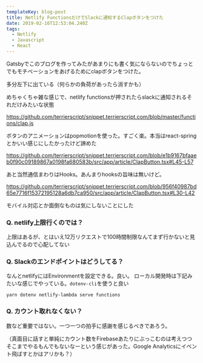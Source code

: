 ```yaml
---
templateKey: blog-post
title: Netlify FunctionsだけでSlackに通知するClapボタンをつけた
date: 2019-02-16T12:53:04.240Z
tags:
  - Netlify
  - Javascript
  - React
---
```

Gatsbyでこのブログを作ってみたがあまりにも書く気にならないのでちょっとでもモチベーションをあげるためにclapボタンをつけた。

多分左下に出ている（何らかの負荷があったら消すかも）

めちゃくちゃ雑な感じで、netlify functionsが押されたらslackに通知されるそれだけみたいな状態

https://github.com/terrierscript/snippet.terrierscript.com/blob/master/functions/clap.js

ボタンのアニメーションはpopmotionを使った。すごく楽。本当はreact-springとかいい感じにしたかったけど諦めた

https://github.com/terrierscript/snippet.terrierscript.com/blob/e1b9167bfaaeb0f90c09189867a0198fa680583b/src/app/article/ClapButton.tsx#L45-L57

あと当然通信まわりはHooks。あんまりhooksの旨味は無いけど。

https://github.com/terrierscript/snippet.terrierscript.com/blob/956f40987bd65e7716f15372195128a6db7ca950/src/app/article/ClapButton.tsx#L30-L42

モバイル対応とか面倒なものは気にしないことにした

### Q. netlify上限行くのでは？
上限はあるが、とはいえ12万リクエストで100時間制限なんてまず行かないと見込んでるので心配してない

### Q. Slackのエンドポイントはどうしてる？
なんとnetlifyにはEnvironmentを設定できる。良い。
ローカル開発時は下記みたいな感じでやっている。`dotenv-cli`を使うと良い

```
yarn dotenv netlify-lambda serve functions
```

### Q. カウント取れなくない？
数など重要ではない。一つ一つの拍手に感謝を感じるべきであろう。

（真面目に話すと単純にカウント数をFirebaseあたりにぶっこむのは考えつつそこまでやるもんでもないなーという感じがあった。Google Analyticsにイベント飛ばすとかはアリかも？）
